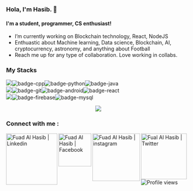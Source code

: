 ### Hola, I'm Hasib. 👋

#### I'm a student, programmer, CS enthusiast!



- I’m currently working on Blockchain technology, React, NodeJS
- Enthuastic about Machine learning, Data science, Blockchain, AI, cryptocurrency, astronomy, and anything about Football
- Reach me up for any type of collaboration. Love working in collabs.

### My Stacks
<img src="https://img.shields.io/badge/Languages-551515?style=for-the-badge&logo=plex&logoColor=FFFFFF">![badge-cpp](https://img.shields.io/badge/c%2B%2B-151515?style=for-the-badge&logo=c%2B%2B&logoColor=79740e&labelColor=151515)![badge-python](https://img.shields.io/badge/python-151515?style=for-the-badge&logo=python&logoColor=79740e&labelColor=151515)![badge-java](https://img.shields.io/badge/java-151515?style=for-the-badge&logo=java&logoColor=79740e&labelColor=151515) <br/>
<img src="https://img.shields.io/badge/Frameworks-551515?style=for-the-badge&logo=IPFS&logoColor=FFFFFF">![badge-git](https://img.shields.io/badge/git-151515?style=for-the-badge&logo=git&logoColor=79740e&labelColor=151515)![badge-android](https://img.shields.io/badge/android-151515?style=for-the-badge&logo=android&logoColor=79740e&labelColor=151515)![badge-react](https://img.shields.io/badge/react-151515?style=for-the-badge&logo=react&logoColor=79740e&labelColor=151515) <br/>
<img src="https://img.shields.io/badge/Database-551515?style=for-the-badge&logo=Redis&logoColor=FFFFFF">![badge-firebase](https://img.shields.io/badge/firebase-151515?style=for-the-badge&logo=firebase&logoColor=79740e&labelColor=151515)![badge-mysql](https://img.shields.io/badge/mysql-151515?style=for-the-badge&logo=mysql&logoColor=79740e&labelColor=151515)

<p align="center"><img src="https://github-readme-stats.vercel.app/api?username=HaaaSiiiib&&show_icons=true&title_color=ffffff&icon_color=bb2acf&text_color=daf7dc&bg_color=151515"></p>

### Connect with me :
<a href="https://www.linkedin.com/in/muhammad-fuad-al-hasib-b087221a1/">
  <img align="left" alt="Fuad Al Hasib | Linkedin" width="140px" src="https://img.shields.io/badge/fuadalhasib-151515?style=for-the-badge&logo=linkedin&logoColor=white" />
</a>
<a href="https://www.facebook.com/fuad.ALhasib/">
  <img align="left" alt="Fuad Al Hasib | Facebook" width="90px" src="https://img.shields.io/badge/hasib-151515?style=for-the-badge&logo=facebook&logoColor=white" />
</a>
<a href="https://www.instagram.com/haaasiiiib/">
  <img align="left" alt="Fuad Al Hasib | instagram" width="130px" src="https://img.shields.io/badge/haaasiiiib-151515?style=for-the-badge&logo=instagram&logoColor=white" />
</a>
<a href="https://twitter.com/HasibFuad">
  <img align="left" alt="Fual Al Hasib | Twitter" width="125px" src="https://img.shields.io/badge/hasibfuad-151515?style=for-the-badge&logo=twitter&logoColor=white" />
</a>

<br />
<br />


![Profile views](https://gpvc.arturio.dev/HaaaSiiiib)
